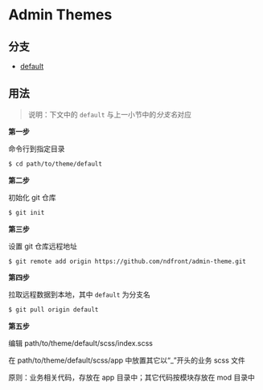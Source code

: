 # Admin Themes

## 分支

- [default](../../tree/default)

## 用法

> 说明：下文中的 `default` 与上一小节中的*分支名*对应

**第一步**

命令行到指定目录

```bash
$ cd path/to/theme/default
```

**第二步**

初始化 git 仓库

```bash
$ git init
```

**第三步**

设置 git 仓库远程地址

```bash
$ git remote add origin https://github.com/ndfront/admin-theme.git
```

**第四步**

拉取远程数据到本地，其中 `default` 为分支名

```bash
$ git pull origin default
```

**第五步**

编辑 path/to/theme/default/scss/index.scss

在 path/to/theme/default/scss/app 中放置其它以“_”开头的业务 scss 文件

原则：业务相关代码，存放在 app 目录中；其它代码按模块存放在 mod 目录中
